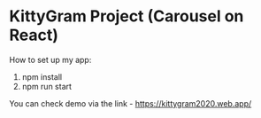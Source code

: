# KittyGram Project (Carousel on React)

How to set up my app:
1) npm install
2) npm run start

You can check demo via the link - https://kittygram2020.web.app/